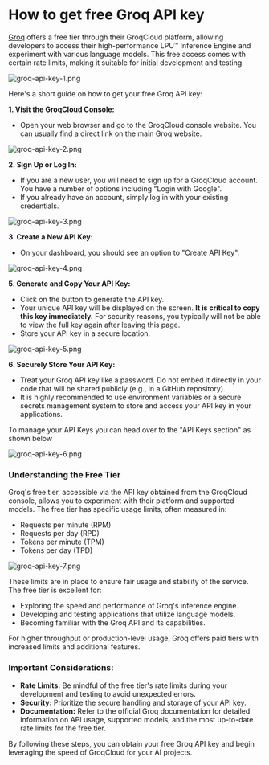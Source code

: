 # How to get free Groq API key

[Groq](https://groq.com/) offers a free tier through their GroqCloud platform, allowing developers to access their high-performance LPU™ Inference Engine and experiment with various language models. This free access comes with certain rate limits, making it suitable for initial development and testing.

![groq-api-key-1.png](https://alxappliedai.github.io/ai_for_devs_module_1_assets/common/groq-api-key-1.png)

Here's a short guide on how to get your free Groq API key:

**1. Visit the GroqCloud Console:**

- Open your web browser and go to the GroqCloud console website. You can usually find a direct link on the main Groq website.

![groq-api-key-2.png](https://alxappliedai.github.io/ai_for_devs_module_1_assets/common/groq-api-key-2.png)

**2. Sign Up or Log In:**

- If you are a new user, you will need to sign up for a GroqCloud account. You have a number of options including "Login with Google".
- If you already have an account, simply log in with your existing credentials.

![groq-api-key-3.png](https://alxappliedai.github.io/ai_for_devs_module_1_assets/common/groq-api-key-3.png)

**3. Create a New API Key:**

- On your dashboard, you should see an option to "Create API Key".

![groq-api-key-4.png](https://alxappliedai.github.io/ai_for_devs_module_1_assets/common/groq-api-key-4.png)

**5. Generate and Copy Your API Key:**

- Click on the button to generate the API key.
- Your unique API key will be displayed on the screen. **It is critical to copy this key immediately.** For security reasons, you typically will not be able to view the full key again after leaving this page.
- Store your API key in a secure location.


![groq-api-key-5.png](https://alxappliedai.github.io/ai_for_devs_module_1_assets/common/groq-api-key-5.png)

**6. Securely Store Your API Key:**

- Treat your Groq API key like a password. Do not embed it directly in your code that will be shared publicly (e.g., in a GitHub repository).
- It is highly recommended to use environment variables or a secure secrets management system to store and access your API key in your applications.

To manage your API Keys you can head over to the "API Keys section" as shown below

![groq-api-key-6.png](https://alxappliedai.github.io/ai_for_devs_module_1_assets/common/groq-api-key-6.png)

### Understanding the Free Tier

Groq's free tier, accessible via the API key obtained from the GroqCloud console, allows you to experiment with their platform and supported models. The free tier has specific usage limits, often measured in:

- Requests per minute (RPM)
- Requests per day (RPD)
- Tokens per minute (TPM)
- Tokens per day (TPD)

![groq-api-key-7.png](https://alxappliedai.github.io/ai_for_devs_module_1_assets/common/groq-api-key-7.png)

These limits are in place to ensure fair usage and stability of the service. The free tier is excellent for:

- Exploring the speed and performance of Groq's inference engine.
- Developing and testing applications that utilize language models.
- Becoming familiar with the Groq API and its capabilities.
    

For higher throughput or production-level usage, Groq offers paid tiers with increased limits and additional features.

### Important Considerations:

- **Rate Limits:** Be mindful of the free tier's rate limits during your development and testing to avoid unexpected errors.
- **Security:** Prioritize the secure handling and storage of your API key.
- **Documentation:** Refer to the official Groq documentation for detailed information on API usage, supported models, and the most up-to-date rate limits for the free tier.

By following these steps, you can obtain your free Groq API key and begin leveraging the speed of GroqCloud for your AI projects.
